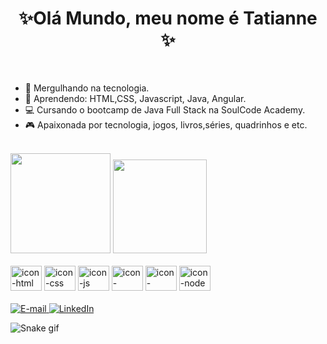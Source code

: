 

<h1 align=center>✨Olá Mundo, meu nome é Tatianne ✨</h1>

<br>


- 🔭 Mergulhando na tecnologia.
- 📖 Aprendendo: HTML,CSS, Javascript, Java, Angular.
- 💻 Cursando o bootcamp de Java Full Stack na SoulCode Academy.
- 🎮 Apaixonada por tecnologia, jogos, livros,séries, quadrinhos e etc.

<br>

<div >
  <img height="160em"  aligh="center" margin= "5px"src="https://github-readme-stats.vercel.app/api?username=tatiannecarv&show_icons=true&theme=dracula&include_all_commits=true&count_private=true"/> 
  
  <img height="150em"  aligh=center src="https://github-readme-stats.vercel.app/api/top-langs/?username=tatiannecarv&layout=compact&langs_count=7&theme=dracula"/>
  </a>
    </div>
    
  </br>
 
  
 <div >
 <img src="https://cdn.jsdelivr.net/gh/devicons/devicon/icons/html5/html5-original.svg" alt="icon-html" height="40" width="50" />
 <img src="https://cdn.jsdelivr.net/gh/devicons/devicon/icons/css3/css3-original.svg" alt="icon-css" height="40" width="50" />
 <img src="https://cdn.jsdelivr.net/gh/devicons/devicon/icons/javascript/javascript-original.svg" alt="icon-js" height="40" width="50 />
 <img src="https://cdn.jsdelivr.net/gh/devicons/devicon/icons/typescript/typescript-original.svg" alt="icon-ts" height="40" width="50" />  
 <img src="https://cdn.jsdelivr.net/gh/devicons/devicon/icons/bootstrap/bootstrap-original.svg"  alt="icon-bootstrap" height="40" width="50" />  
 <img src="https://cdn.jsdelivr.net/gh/devicons/devicon/icons/angularjs/angularjs-original.svg" alt="icon-angular" height="40" width="50" />
 <img src="https://cdn.jsdelivr.net/gh/devicons/devicon/icons/nodejs/nodejs-original-wordmark.svg" alt="icon-node" height="40" width="50" />  
</div>

<br> 
 
<div >
<a href="mailto:tatiannecarv@gmail.com"><img alt="E-mail" src="https://img.shields.io/badge/Gmail-D14836?style=for-the-badge&logo=gmail&logoColor=white"/>
</a>
<a href="https://www.linkedin.com/in/tatianne-carvalho-93b7aa241/" target="_blank">
 <img alt="LinkedIn" src="https://img.shields.io/badge/LinkedIn-0077B5?style=for-the-badge&logo=linkedin&logoColor=white"/>
</a>
</div>

                                                                                                                       
![Snake gif](https://github.com/tatiannecarv/tatiannecarv/blob/output/github-contribution-grid-snake.svg)



